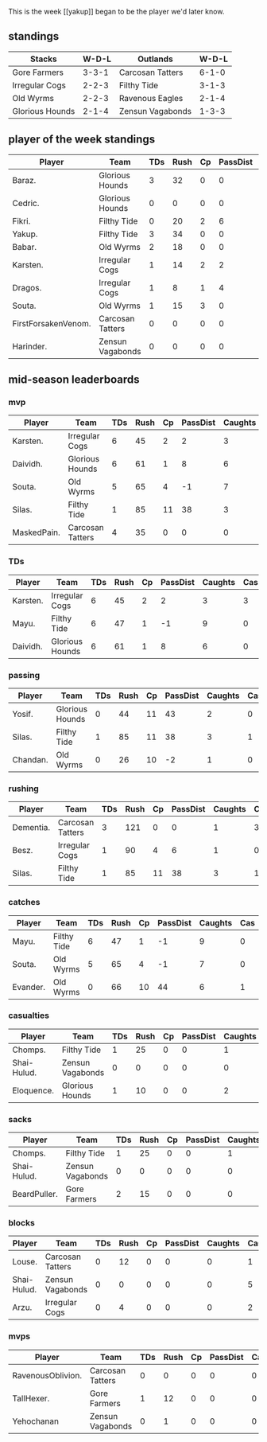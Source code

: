 This is the week [[yakup]] began to be the player we'd later know.

## standings

| Stacks | W-D-L | Outlands | W-D-L |
|-------|-----|--|--|
| Gore Farmers | 3-3-1 | Carcosan Tatters | 6-1-0 |
| Irregular Cogs | 2-2-3 | Filthy Tide | 3-1-3 |
| Old Wyrms | 2-2-3 | Ravenous Eagles | 2-1-4 |
| Glorious Hounds | 2-1-4 | Zensun Vagabonds | 1-3-3 |

## player of the week standings

| Player      | Team             | TDs  | Rush | Cp   | PassDist | Caughts | Cas  | Blocks | Sacks | MVPs | SPP  |
|-------------|------------------|------|------|------|----------|---------|------|--------|-------|------|------|
| Baraz.              | Glorious Hounds  |    3 |   32 |    0 |        0 |       1 |    1 |      2 |     2 |    0 |   11 |
| Cedric.             | Glorious Hounds  |    0 |    0 |    0 |        0 |       0 |    2 |      7 |     0 |    1 |    9 |
| Fikri.              | Filthy Tide      |    0 |   20 |    2 |        6 |       0 |    1 |      4 |     0 |    1 |    9 |
| Yakup.              | Filthy Tide      |    3 |   34 |    0 |        0 |       3 |    0 |      0 |     0 |    0 |    9 |
| Babar.              | Old Wyrms        |    2 |   18 |    0 |        0 |       3 |    0 |      1 |     0 |    0 |    8 |
| Karsten.            | Irregular Cogs   |    1 |   14 |    2 |        2 |       1 |    1 |      4 |     0 |    0 |    7 |
| Dragos.             | Irregular Cogs   |    1 |    8 |    1 |        4 |       2 |    0 |      3 |     0 |    0 |    6 |
| Souta.              | Old Wyrms        |    1 |   15 |    3 |        0 |       3 |    0 |      0 |     0 |    0 |    6 |
| FirstForsakenVenom. | Carcosan Tatters |    0 |    0 |    0 |        0 |       0 |    0 |      7 |     0 |    1 |    5 |
| Harinder.           | Zensun Vagabonds |    0 |    0 |    0 |        0 |       0 |    0 |      3 |     0 |    1 |    5 |

## mid-season leaderboards
### mvp

| Player            | Team             | TDs  | Rush | Cp   | PassDist | Caughts | Cas  | Blocks | Sacks | MVPs | SPP  |
|-------------------|------------------|------|------|------|----------|---------|------|--------|-------|------|------|
| Karsten.          | Irregular Cogs   |    6 |   45 |    2 |        2 |       3 |    3 |     33 |     1 |    1 |   31 |
| Daividh.          | Glorious Hounds  |    6 |   61 |    1 |        8 |       6 |    0 |      6 |     0 |    2 |   29 |
| Souta.            | Old Wyrms        |    5 |   65 |    4 |       -1 |       7 |    0 |      7 |     1 |    1 |   24 |
| Silas.            | Filthy Tide      |    1 |   85 |   11 |       38 |       3 |    1 |     12 |     2 |    1 |   23 |
| MaskedPain.       | Carcosan Tatters |    4 |   35 |    0 |        0 |       0 |    0 |     36 |     2 |    2 |   22 |

### TDs

| Player            | Team             | TDs  | Rush | Cp   | PassDist | Caughts | Cas  | Blocks | Sacks | MVPs | SPP  |
|-------------------|------------------|------|------|------|----------|---------|------|--------|-------|------|------|
| Karsten. | Irregular Cogs  |    6 |   45 |    2 |        2 |       3 |    3 |     33 |     1 |    1 |   31 |
| Mayu.    | Filthy Tide     |    6 |   47 |    1 |       -1 |       9 |    0 |      6 |     0 |    0 |   19 |
| Daividh. | Glorious Hounds |    6 |   61 |    1 |        8 |       6 |    0 |      6 |     0 |    2 |   29 |

### passing

| Player            | Team             | TDs  | Rush | Cp   | PassDist | Caughts | Cas  | Blocks | Sacks | MVPs | SPP  |
|-------------------|------------------|------|------|------|----------|---------|------|--------|-------|------|------|
| Yosif.   | Glorious Hounds |    0 |   44 |   11 |       43 |       2 |    0 |      5 |     0 |    0 |   11 |
| Silas.   | Filthy Tide     |    1 |   85 |   11 |       38 |       3 |    1 |     12 |     2 |    1 |   23 |
| Chandan. | Old Wyrms       |    0 |   26 |   10 |       -2 |       1 |    0 |      3 |     1 |    0 |   12 |

### rushing

| Player            | Team             | TDs  | Rush | Cp   | PassDist | Caughts | Cas  | Blocks | Sacks | MVPs | SPP  |
|-------------------|------------------|------|------|------|----------|---------|------|--------|-------|------|------|
| Dementia. | Carcosan Tatters |    3 |  121 |    0 |        0 |       1 |    3 |     23 |     2 |    0 |   17 |
| Besz.     | Irregular Cogs   |    1 |   90 |    4 |        6 |       1 |    0 |      2 |     0 |    1 |   12 |
| Silas.    | Filthy Tide      |    1 |   85 |   11 |       38 |       3 |    1 |     12 |     2 |    1 |   23 |

### catches

| Player            | Team             | TDs  | Rush | Cp   | PassDist | Caughts | Cas  | Blocks | Sacks | MVPs | SPP  |
|-------------------|------------------|------|------|------|----------|---------|------|--------|-------|------|------|
| Mayu.    | Filthy Tide |    6 |   47 |    1 |       -1 |       9 |    0 |      6 |     0 |    0 |   19 |
| Souta.   | Old Wyrms   |    5 |   65 |    4 |       -1 |       7 |    0 |      7 |     1 |    1 |   24 |
| Evander. | Old Wyrms   |    0 |   66 |   10 |       44 |       6 |    1 |      2 |     0 |    2 |   22 |

### casualties

| Player            | Team             | TDs  | Rush | Cp   | PassDist | Caughts | Cas  | Blocks | Sacks | MVPs | SPP  |
|-------------------|------------------|------|------|------|----------|---------|------|--------|-------|------|------|
| Chomps.     | Filthy Tide      |    1 |   25 |    0 |        0 |       1 |    6 |     49 |     6 |    1 |   20 |
| Shai-Hulud. | Zensun Vagabonds |    0 |    0 |    0 |        0 |       0 |    5 |     64 |     4 |    0 |   10 |
| Eloquence.  | Glorious Hounds  |    1 |   10 |    0 |        0 |       2 |    3 |     45 |     2 |    0 |    9 |

### sacks

| Player            | Team             | TDs  | Rush | Cp   | PassDist | Caughts | Cas  | Blocks | Sacks | MVPs | SPP  |
|-------------------|------------------|------|------|------|----------|---------|------|--------|-------|------|------|
| Chomps.      | Filthy Tide      |    1 |   25 |    0 |        0 |       1 |    6 |     49 |     6 |    1 |   20 |
| Shai-Hulud.  | Zensun Vagabonds |    0 |    0 |    0 |        0 |       0 |    5 |     64 |     4 |    0 |   10 |
| BeardPuller. | Gore Farmers     |    2 |   15 |    0 |        0 |       0 |    0 |     36 |     3 |    0 |    8 |

### blocks

| Player            | Team             | TDs  | Rush | Cp   | PassDist | Caughts | Cas  | Blocks | Sacks | MVPs | SPP  |
|-------------------|------------------|------|------|------|----------|---------|------|--------|-------|------|------|
| Louse.      | Carcosan Tatters |    0 |   12 |    0 |        0 |       0 |    1 |     66 |     0 |    0 |    2 |
| Shai-Hulud. | Zensun Vagabonds |    0 |    0 |    0 |        0 |       0 |    5 |     64 |     4 |    0 |   10 |
| Arzu.       | Irregular Cogs   |    0 |    4 |    0 |        0 |       0 |    2 |     63 |     3 |    2 |   14 |

### mvps

| Player            | Team             | TDs  | Rush | Cp   | PassDist | Caughts | Cas  | Blocks | Sacks | MVPs | SPP  |
|-------------------|------------------|------|------|------|----------|---------|------|--------|-------|------|------|
| RavenousOblivion. | Carcosan Tatters |    0 |    0 |    0 |        0 |       0 |    2 |     44 |     0 |    3 |   19 |
| TallHexer.        | Gore Farmers     |    1 |   12 |    0 |        0 |       0 |    1 |     46 |     1 |    3 |   20 |
| Yehochanan        | Zensun Vagabonds |    0 |    1 |    0 |        0 |       0 |    1 |     23 |     3 |    3 |   17 |
